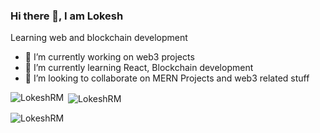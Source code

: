 ### Hi there 👋, I am Lokesh
Learning web and blockchain development

- 🔭 I’m currently working on web3 projects 
- 🌱 I’m currently learning React, Blockchain development 
- 👯 I’m looking to collaborate on MERN Projects and web3 related stuff 


<p><img align="left" src="https://github-readme-stats.vercel.app/api/top-langs?username=LokeshRM&show_icons=true&locale=en&layout=compact" alt="LokeshRM" /></p>

<p>&nbsp;<img align="center" src="https://github-readme-stats.vercel.app/api?username=LokeshRM&show_icons=true&locale=en" alt="LokeshRM" /></p>

<p><img align="center" src="https://github-readme-streak-stats.herokuapp.com/?user=LokeshRM&" alt="LokeshRM" /></p>
